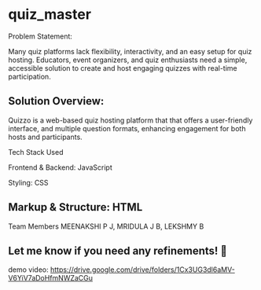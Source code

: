 # quiz_master
Problem Statement:

Many quiz platforms lack flexibility, interactivity, and an easy setup for quiz hosting. Educators, event organizers, and quiz enthusiasts need a simple, accessible solution to create and host engaging quizzes with real-time participation.

Solution Overview:
-------------------------------------------------------------------------------

Quizzo is a web-based quiz hosting platform that that offers a user-friendly interface, and multiple question formats, enhancing engagement for both hosts and participants.

Tech Stack Used

Frontend & Backend: JavaScript

Styling: CSS

Markup & Structure: HTML
---------------------------------------------------------------------
Team Members 
MEENAKSHI P J,
MRIDULA J B,
LEKSHMY B


Let me know if you need any refinements! 🚀
----------------------------------------------------------------------
demo video: https://drive.google.com/drive/folders/1Cx3UG3dl6aMV-V6YiV7aDoHfmNWZaCGu
